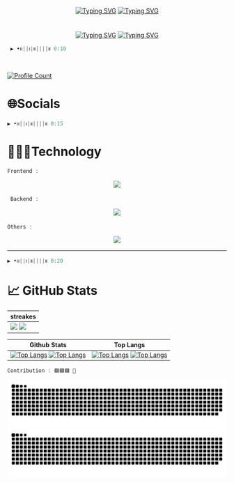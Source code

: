 <div align="center">

[![Typing SVG](https://readme-typing-svg.demolab.com?font=Fira+Sans&weight=600&size=32&pause=0&color=fff&center=true&multiline=true&repeat=false&random=false&width=750&height=150&lines=Hi++%F0%9F%91%8B%F0%9F%8F%BB+I'm+Mubbashir+M.Hussain+;A+passionate+frontend+developer+from+pakistan;I+am+Learning+MEAR+Stack+Development)](https://github.com/MubbashirHussain#gh-dark-mode-only)
[![Typing SVG](https://readme-typing-svg.demolab.com?font=Fira+Sans&weight=600&size=32&pause=0&color=000&center=true&multiline=true&repeat=false&random=false&width=750&height=150&lines=Hi++%F0%9F%91%8B%F0%9F%8F%BB+I'm+Mubbashir+M.Hussain+;A+passionate+frontend+developer+from+pakistan;I+am+Learning+MEAR+Stack+Development#gh-light-mode-only)](https://github.com/MubbashirHussain#gh-light-mode-only)

</div>

#

<!-- <h3 align="center"> 🏆 GitHub Trophies 🏆</h3> -->
<div align="center">

[![Typing SVG](https://github-trophies.vercel.app/?username=mubbashirhussain&theme=juicyfresh&no-frame=true&no-bg=false&margin-w=7&margin-h=7)](https://github.com/MubbashirHussain#gh-dark-mode-only)
[![Typing SVG](https://github-trophies.vercel.app/?username=mubbashirhussain&theme=light&no-frame=true&no-bg=false&margin-w=7&margin-h=7)](https://github.com/MubbashirHussain#gh-light-mode-only)

</div>

```js
 ▶︎ •၊၊||၊|။||||။ 0:10
```

`                              `

[![Profile Count](https://visitcount.itsvg.in/api?id=mubbashirhussain&icon=2&color=4)](https://github.com/MubbashirHussain)

# 🌐Socials

<div align='center'>
</div>
<p align="left">

```js
▶︎ •၊၊||၊|။||||။ 0:15
```

# 👨🏻‍💻Technology

```js
Frontend :
```

<div align="center">

[![](https://skillicons.dev/icons?i=html,css,bootstrap,js,ts,react,redux,tailwind,mui,md,git,github,&perline=)](https://github.com/MubbashirHussain/)

</div>

```js
 Backend :
```

<div align="center">

[![](https://skillicons.dev/icons?i=firebase,nodejs,express,mongodb,&perline=)](https://github.com/MubbashirHussain/)

</div>

```js
Others :
```

<div align="center">

[![](https://skillicons.dev/icons?i=vscode,postman,ai,ps,figma,blender&perline=)](https://github.com/MubbashirHussain/)

</div>

---

```js
▶︎ •၊၊||၊|။||||။ 0:20
```

# 📈 GitHub Stats

<div align="center">

| streakes                                                                                                                                                                                                                                                                                                                                 |
| ---------------------------------------------------------------------------------------------------------------------------------------------------------------------------------------------------------------------------------------------------------------------------------------------------------------------------------------- |
| [![](https://github-readme-streak-stats.herokuapp.com/?user=mubbashirhussain&theme=react&hide_border=true)](https://github.com/MubbashirHussain/#gh-dark-mode-only) [![](https://github-readme-streak-stats.herokuapp.com/?user=mubbashirhussain&theme=buefy&hide_border=true)](https://github.com/MubbashirHussain/#gh-light-mode-only) |

| Github Stats                                                                                                                                                                                                                                                                                                                                                                                           | Top Langs                                                                                                                                                                                                                                                                                                                                                        |
| ------------------------------------------------------------------------------------------------------------------------------------------------------------------------------------------------------------------------------------------------------------------------------------------------------------------------------------------------------------------------------------------------------ | ---------------------------------------------------------------------------------------------------------------------------------------------------------------------------------------------------------------------------------------------------------------------------------------------------------------------------------------------------------------- |
| [![Top Langs](https://github-readme-stats.vercel.app/api?username=mubbashirhussain&rank_icon=github&theme=react&hide_border=true&include_all_commits=fasle)](https://github.com/MubbashirHussain#gh-dark-mode-only) [![Top Langs](https://github-readme-stats.vercel.app/api?username=mubbashirhussain&rank_icon=github&theme=buefy&hide_border=true&include_all_commits=fasle)](https://github.com/MubbashirHussain#gh-light-mode-only) | [![Top Langs](https://github-readme-stats.vercel.app/api/top-langs/?username=mubbashirhussain&layout=donut&theme=react&hide_border=true)](https://github.com/MubbashirHussain#gh-dark-mode-only) [![Top Langs](https://github-readme-stats.vercel.app/api/top-langs/?username=mubbashirhussain&layout=donut&theme=buefy&hide_border=true)](https://github.com/MubbashirHussain#gh-light-mode-only) |

</div>

```js
Contribution : 🟩🟩🟩 🐉
```

<div align="center">

[![snak](https://github.com/MubbashirHussain/Mubbashirhussain/blob/output/github-contribution-grid-snake-dark.svg)](https://github.com/MubbashirHussain#gh-dark-mode-only)  
[![snak](https://github.com/MubbashirHussain/Mubbashirhussain/blob/output/github-contribution-grid-snake.svg)](https://github.com/MubbashirHussain#gh-light-mode-only)

</div>
